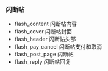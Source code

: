 ### 闪断帖

- flash_content 闪断帖内容
- flash_cover 闪断帖封面
- flash_header 闪断帖头部
- flash_pay_cancel 闪断帖支付和取消
- flash_post_page 闪断帖
- flash_reply 闪断帖回复